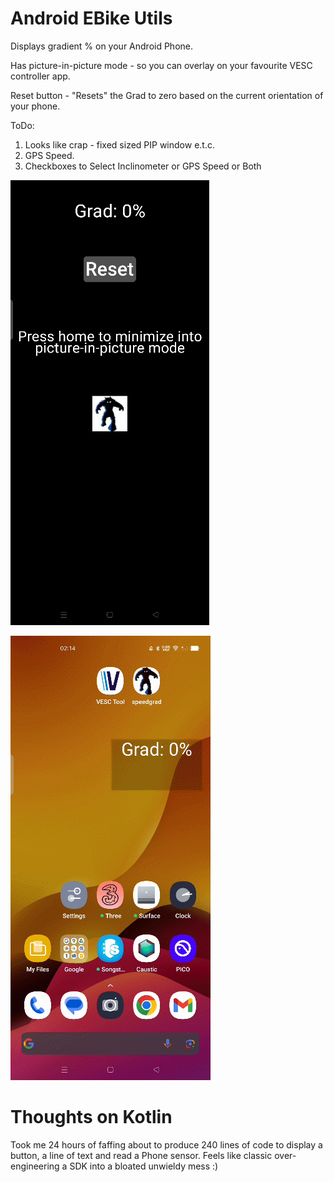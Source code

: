 # Android EBike Utils

Displays gradient % on your Android Phone.

Has picture-in-picture mode - so you can overlay on your favourite VESC controller app.

Reset button - "Resets" the Grad to zero based on the current orientation of your phone.

ToDo:  
1) Looks like crap - fixed sized PIP window e.t.c.
2) GPS Speed.
3) Checkboxes to Select Inclinometer or GPS Speed or Both

![](./Images/App1.png)

![](./Images/App2.png)

# Thoughts on Kotlin

Took me 24 hours of faffing about to produce 240 lines of code to display a button, a line of text and read a Phone sensor. Feels like classic over-engineering a SDK into a bloated unwieldy mess :)
